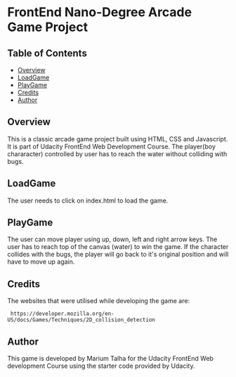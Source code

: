 # FrontEnd Nano-Degree Arcade Game Project

## Table of Contents

* [Overview](#overview)
* [LoadGame](#loadGame)
* [PlayGame](#playGame)
* [Credits](#credits)
* [Author](#author)

## Overview

This is a classic arcade game project built using HTML, CSS and Javascript. It is part of Udacity FrontEnd Web Development Course. The player(boy chararacter) controlled by user has to reach the water without colliding with bugs.

## LoadGame

The user needs to click on index.html to load the game.

## PlayGame

The user can move player using up, down, left and right arrow keys. The user has to reach top of the canvas (water) to win the game. If the character collides with the bugs, the player will go back to it's original position and will have to move up again.

## Credits

The websites that were utilised while developing the game are:

	 https://developer.mozilla.org/en-US/docs/Games/Techniques/2D_collision_detection

## Author

This game is developed by Marium Talha for the Udacity FrontEnd Web development Course using the starter code provided by Udacity.



